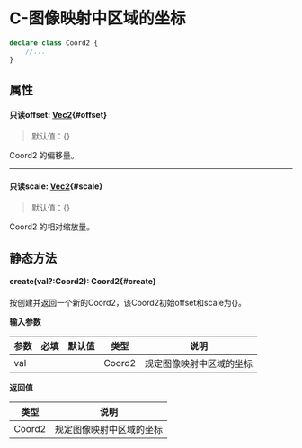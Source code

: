 <script setup>
import '/style.css'
</script>
# C-图像映射中区域的坐标
```typescript
declare class Coord2 {
    //...
}
```

## 属性

#### <font id="API" /><font id="ReadOnly">只读</font>offset<font id="Type">: [Vec2](/GameUI/maths/Vec2)</font>{#offset}
> 默认值：{}

Coord2 的偏移量。


---


#### <font id="API" /><font id="ReadOnly">只读</font>scale<font id="Type">: [Vec2](/GameUI/maths/Vec2)</font>{#scale}
> 默认值：{}

Coord2 的相对缩放量。




## 静态方法

#### <font id="API" />create(<font id="Type">val?:Coord2</font>)<font id="Type">: Coord2</font>{#create}

按创建并返回一个新的Coord2，该Coord2初始offset和scale为{}。


**输入参数**

| **参数** | **必填** | **默认值** | **类型** | **说明** |
| --- | --- | --- | --- | --- |
| val |  | | Coord2 | 规定图像映射中区域的坐标 |

**返回值**

| **类型** | **说明** |
| --- | --- |
| Coord2 | 规定图像映射中区域的坐标 |


